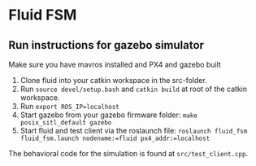 # Fluid FSM

## Run instructions for gazebo simulator

Make sure you have mavros installed and PX4 and gazebo built 

1. Clone fluid into your catkin workspace in the src-folder.
2. Run `source devel/setup.bash` and `catkin build` at root of the catkin workspace.
3. Run `export ROS_IP=localhost`
4. Start gazebo from your gazebo firmware folder: `make posix_sitl_default gazebo`
5. Start fluid and test client via the roslaunch file: `roslaunch fluid_fsm fluid_fsm.launch nodename:=fluid px4_addr:=localhost`

The behavioral code for the simulation is found at `src/test_client.cpp`.

